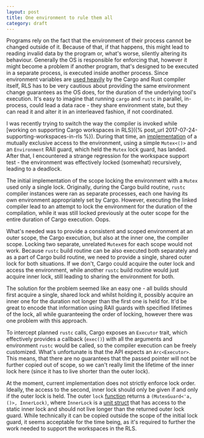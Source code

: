 ```yaml
---
layout: post
title: One environment to rule them all
category: draft
---
```

Programs rely on the fact that the environment of their process cannot be changed outside of it. Because of that, if that happens, this might lead to reading invalid data by the program or, what's worse, silently altering its behaviour. Generally the OS is responsible for enforcing that, however it might become a problem if another program, that's designed to be executed in a separate process, is executed inside another process. Since environment variables are [used heavily](https://github.com/rust-lang/cargo/blob/master/src/doc/environment-variables.md) by the Cargo and Rust compiler itself, RLS has to be very cautious about providing the same environment change guarantees as the OS does, for the duration of the underlying tool's execution. It's easy to imagine that running `cargo` and `rustc` in parallel, in-process, could lead a data race - they share environment state, but they can read it and alter it in an interleaved fashion, if not coordinated.

I was recently trying to switch the way the compiler is invoked while [working on supporting Cargo workspaces in RLS]({% post_url 2017-07-24-supporting-workspaces-in-rls %}). During that time, an [implementation](https://github.com/rust-lang-nursery/rls/commit/79d659e5699fbf7db5b4819e9a442fb3f550472a#diff-9997203f2de5b62d7810f98eebd0cb72R414) of a mutually exclusive access to the environment, using a simple `Mutex<()>` and an `Environment` RAII guard, which held the `Mutex` lock guard, has landed. After that, I encountered a strange regression for the workspace support test - the environment was effectively locked (somewhat) recursively, leading to a deadlock.

The initial implementation of the scope locking the environment with a `Mutex` used only a single lock. Originally, during the Cargo build routine, `rustc` compiler instances were ran as separate processes, each one having its own environment appropriately set by Cargo. However, executing the linked compiler lead to an attempt to lock the environment for the duration of the compilation, while it was still locked previously at the outer scope for the entire duration of Cargo execution. Oops.

What's needed was to provide a consistent and scoped environment at an outer scope, the Cargo execution, but also at the inner one, the compiler scope. Locking two separate, unrelated `Mutex`es for each scope would not work. Because `rustc` build routine can be also executed both separately and as a part of Cargo build routine, we need to provide a single, shared outer lock for both situations. If we don't, Cargo could acquire the outer lock and access the environment, while another `rustc` build routine would just acquire inner lock, still leading to sharing the environment for both. 

The solution for the problem seemed like an easy one - all builds should first acquire a single, shared lock and whilst holding it, possibly acquire an inner one for the duration not longer than the first one is held for. It'd be great to encode that information using RAII guards with specified lifetimes of the lock, all while guaranteeing the order of locking, however there was one problem with this approach.

To intercept planned `rustc` calls, Cargo exposes an `Executor` trait, which effectively provides a callback (`exec()`) with all the arguments and environment `rustc` would be called, so the compiler execution can be freely customized. What's unfortunate is that the API expects an `Arc<Executor>`. This means, that there are no guarantees that the passed pointer will not be further copied out of scope, so we can't really limit the lifetime of the inner lock here (since it has to live shorter than the outer lock).

At the moment, current implementation does not strictly enforce lock order. Ideally, the access to the second, inner lock should only be given if and only if the outer lock is held. The outer `lock` [function](https://github.com/rust-lang-nursery/rls/blob/master/src/build/environment.rs#L108) returns a `(MutexGuard<'a, ()>, InnerLock)`, where `InnerLock` is a [unit struct](https://github.com/rust-lang-nursery/rls/blob/master/src/build/environment.rs#L119) that has access to the static inner lock and should not live longer than the returned outer lock guard. While technically it can be copied outside the scope of the initial lock guard, it seems acceptable for the time being, as it's required to further the work needed to support the workspaces in the RLS.

